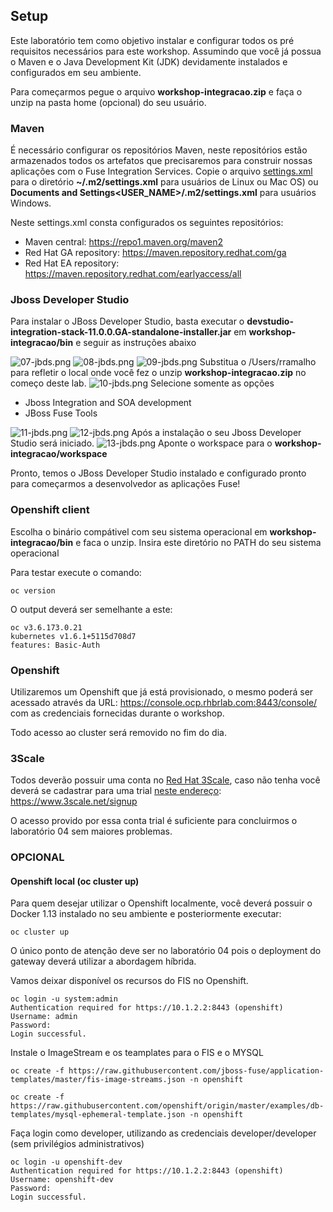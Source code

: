 ## Setup

Este laboratório tem como objetivo instalar e configurar todos os pré requisitos necessários para este workshop. Assumindo que você já possua o Maven e o Java Development Kit (JDK) devidamente instalados e configurados em seu ambiente. 

Para começarmos pegue o arquivo **workshop-integracao.zip** e faça o unzip na pasta home (opcional) do seu usuário.

### Maven

É necessário configurar os repositórios Maven, neste repositórios estão armazenados todos os artefatos que precisaremos para construir nossas aplicações com o Fuse Integration Services.
Copie o arquivo [settings.xml](https://raw.githubusercontent.com/RedHatBrasil/workshop-integracao/master/lab00/settings.xml) para o diretório **~/.m2/settings.xml** para usuários de Linux ou Mac OS) ou **Documents and Settings\<USER_NAME>/.m2/settings.xml** para usuários Windows.

Neste settings.xml consta configurados os seguintes repositórios:

* Maven central: https://repo1.maven.org/maven2
* Red Hat GA repository: https://maven.repository.redhat.com/ga
* Red Hat EA repository: https://maven.repository.redhat.com/earlyaccess/all

### Jboss Developer Studio

Para instalar o JBoss Developer Studio, basta executar o **devstudio-integration-stack-11.0.0.GA-standalone-installer.jar** em **workshop-integracao/bin** e seguir as instruções abaixo

![07-jbds.png](./img/07-jbds.png)
![08-jbds.png](./img/08-jbds.png)
![09-jbds.png](./img/09-jbds.png)
Substitua o /Users/rramalho para refletir o local onde você fez o unzip **workshop-integracao.zip** no começo deste lab.
![10-jbds.png](./img/10-jbds.png)
Selecione somente as opções
* Jboss Integration and SOA development
* JBoss Fuse Tools

![11-jbds.png](./img/11-jbds.png)
![12-jbds.png](./img/12-jbds.png)
Após a instalação o seu Jboss Developer Studio será iniciado.
![13-jbds.png](./img/13-jbds.png)
Aponte o workspace para o **workshop-integracao/workspace**

Pronto, temos o JBoss Developer Studio instalado e configurado pronto para começarmos a desenvolvedor as aplicações Fuse!

### Openshift client

Escolha o binário compátivel com seu sistema operacional em **workshop-integracao/bin** e faca o unzip. Insira este diretório no PATH do seu sistema operacional

Para testar execute o comando:

	oc version


O output deverá ser semelhante a este:

	oc v3.6.173.0.21
	kubernetes v1.6.1+5115d708d7
	features: Basic-Auth

### Openshift

Utilizaremos um Openshift que já está provisionado, o mesmo poderá ser acessado através da URL: https://console.ocp.rhbrlab.com:8443/console/ com as credenciais fornecidas durante o workshop.

Todo acesso ao cluster será removido no fim do dia.

### 3Scale 

Todos deverão possuir uma conta no [Red Hat 3Scale](https://www.3scale.net), caso não tenha você deverá se cadastrar para uma trial [neste endereço](https://www.3scale.net/signup): https://www.3scale.net/signup

O acesso provido por essa conta trial é suficiente para concluirmos o laboratório 04 sem maiores problemas.

### OPCIONAL 

#### Openshift local (oc cluster up)

Para quem desejar utilizar o Openshift localmente, você deverá possuir o Docker 1.13 instalado no seu ambiente e posteriormente executar:

	oc cluster up

O único ponto de atenção deve ser no laboratório 04 pois o deployment do gateway deverá utilizar a abordagem híbrida.

Vamos deixar disponível os recursos do FIS no Openshift.


	oc login -u system:admin
	Authentication required for https://10.1.2.2:8443 (openshift)
	Username: admin
	Password:
	Login successful.

Instale o ImageStream e os teamplates para o FIS e o MYSQL

	oc create -f https://raw.githubusercontent.com/jboss-fuse/application-templates/master/fis-image-streams.json -n openshift

	oc create -f https://raw.githubusercontent.com/openshift/origin/master/examples/db-templates/mysql-ephemeral-template.json -n openshift

Faça login como developer, utilizando as credenciais developer/developer (sem privilégios administrativos)

	oc login -u openshift-dev
	Authentication required for https://10.1.2.2:8443 (openshift)
	Username: openshift-dev
	Password:
	Login successful.

